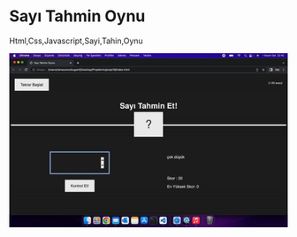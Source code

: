 <h1>Sayı Tahmin Oynu</h1>





<p>Html,Css,Javascript,Sayi,Tahin,Oynu</p>




<img src="sayitahmin.gif">